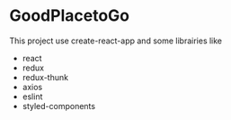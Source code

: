 # GoodPlacetoGo

This project use create-react-app and some librairies like
- react
- redux
- redux-thunk
- axios
- eslint
- styled-components

